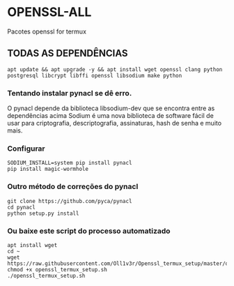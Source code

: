 # OPENSSL-ALL
Pacotes openssl for termux


## TODAS AS DEPENDÊNCIAS
	apt update && apt upgrade -y && apt install wget openssl clang python postgresql libcrypt libffi openssl libsodium make python




### Tentando instalar pynacl se dê erro.
O pynacl depende da biblioteca libsodium-dev que
se encontra entre as dependências acima
Sodium é uma nova biblioteca de software fácil
de usar para criptografia, descriptografia, assinaturas,
hash de senha e muito mais.


### Configurar
	SODIUM_INSTALL=system pip install pynacl
	pip install magic-wormhole


### Outro método de correções do pynacl
	git clone https://github.com/pyca/pynacl
	cd pynacl
	python setup.py install


### Ou baixe este script do processo automatizado
	apt install wget
	cd ~
	wget https://raw.githubusercontent.com/Oll1v3r/Openssl_termux_setup/master/openssl_termux_setup.sh
	chmod +x openssl_termux_setup.sh
	./openssl_termux_setup.sh
